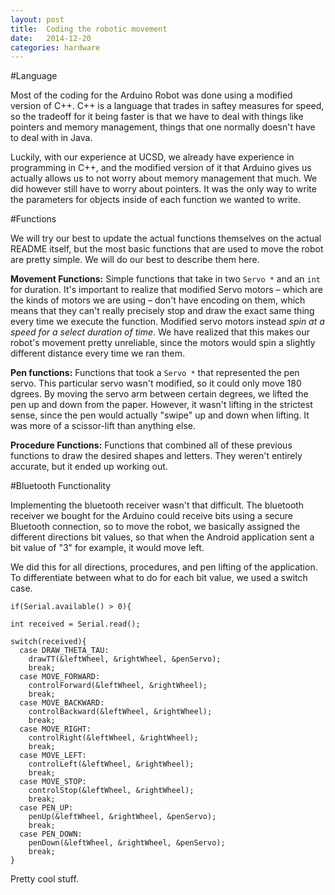 ```yaml
---
layout: post
title:  Coding the robotic movement
date:   2014-12-20
categories: hardware
---
```


#Language

Most of the coding for the Arduino Robot was done using a modified version of C++. C++ is a language that trades in saftey measures for speed, so the tradeoff for it being faster is that we have to deal with things like pointers and memory management, things that one normally doesn't have to deal with in Java.

Luckily, with our experience at UCSD, we already have experience in programming in C++, and the modified version of it that Arduino gives us actually allows us to not worry about memory management that much. We did however still have to worry about pointers. It was the only way to write the parameters for objects inside of each function we wanted to write.

#Functions

We will try our best to update the actual functions themselves on the actual README itself, but the most basic functions that are used to move the robot are pretty simple. We will do our best to describe them here.

**Movement Functions:** Simple functions that take in two `Servo *` and an `int` for duration. It's important to realize that modified Servo motors – which are the kinds of motors we are using – don't have encoding on them, which means that they can't really precisely stop and draw the exact same thing every time we execute the function. Modified servo motors instead *spin at a speed for a select duration of time*. We have realized that this makes our robot's movement pretty unreliable, since the motors would spin a slightly different distance every time we ran them.

**Pen functions:** Functions that took a `Servo *` that represented the pen servo. This particular servo wasn't modified, so it could only move 180 dgrees. By moving the servo arm between certain degrees, we lifted the pen up and down from the paper. However, it wasn't lifting in the strictest sense, since the pen would actually "swipe" up and down when lifting. It was more of a scissor-lift than anything else.

**Procedure Functions:** Functions that combined all of these previous functions to draw the desired shapes and letters. They weren't entirely accurate, but it ended up working out.

#Bluetooth Functionality

Implementing the bluetooth receiver wasn't that difficult. The bluetooth receiver we bought for the Arduino could receive bits using a secure Bluetooth connection, so to move the robot, we basically assigned the different directions bit values, so that when the Android application sent a bit value of "3" for example, it would move left.

We did this for all directions, procedures, and pen lifting of the application. To differentiate between what to do for each bit value, we used a switch case.

    if(Serial.available() > 0){

    int received = Serial.read();

    switch(received){
      case DRAW_THETA_TAU:
        drawTT(&leftWheel, &rightWheel, &penServo);
        break;
      case MOVE_FORWARD:
        controlForward(&leftWheel, &rightWheel);
        break;
      case MOVE_BACKWARD:
        controlBackward(&leftWheel, &rightWheel);
        break;
      case MOVE_RIGHT:
        controlRight(&leftWheel, &rightWheel);
        break;
      case MOVE_LEFT:
        controlLeft(&leftWheel, &rightWheel);
        break;
      case MOVE_STOP:
        controlStop(&leftWheel, &rightWheel);
        break;
      case PEN_UP:
        penUp(&leftWheel, &rightWheel, &penServo);
        break;
      case PEN_DOWN:
        penDown(&leftWheel, &rightWheel, &penServo);
        break;
    }

Pretty cool stuff.
